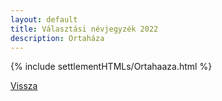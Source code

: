```yaml
---
layout: default
title: Választási névjegyzék 2022
description: Ortaháza
---
```


{% include settlementHTMLs/Ortahaaza.html %}

[Vissza](../)